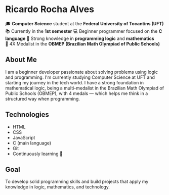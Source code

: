 
# Ricardo Rocha Alves

🎓 **Computer Science** student at the **Federal University of Tocantins (UFT)**
📚 Currently in the **1st semester**
💻 Beginner programmer focused on the **C language**
🧠 Strong knowledge in **programming logic** and **mathematics** 
<br>🏅 4X Medalist in the **OBMEP (Brazilian Math Olympiad of Public Schools)**

## About Me

I am a beginner developer passionate about solving problems using logic and programming.
I'm currently studying Computer Science at UFT and starting my journey in the tech world. I have a strong foundation in mathematical logic, being a multi-medalist in the Brazilian Math Olympiad of Public Schools (OBMEP), with 4 medals — which helps me think in a structured way when programming.

## Technologies

* HTML
* CSS
* JavaScript
* C (main language)
* Git
* Continuously learning 🚀

## Goal

To develop solid programming skills and build projects that apply my knowledge in logic, mathematics, and technology.

